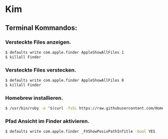 # Kim

## Terminal Kommandos:

### Versteckte Files anzeigen.

```sh
$ defaults write com.apple.finder AppleShowAllFiles 1
$ killall Finder
```

### Versteckte Files verstecken.

```sh
$ defaults write com.apple.finder AppleShowAllFiles 0
$ killall Finder
```

### Homebrew installieren.

```sh
$ /usr/bin/ruby -e "$(curl -fsSL https://raw.githubusercontent.com/Homebrew/install/master/install)"
```

### Pfad Ansicht im Finder aktivieren.

```sh
$ defaults write com.apple.finder _FXShowPosixPathInTitle -bool YES
```
